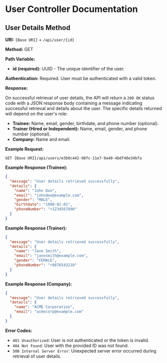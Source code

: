 # User Controller Documentation

## User Details Method

**URI:** `{Base URI}` + `/api/user/{id}` 

**Method:** GET

**Path Variable:**

* **id (required):** UUID - The unique identifier of the user.

**Authentication:** Required. User must be authenticated with a valid token.

**Response:**

On successful retrieval of user details, the API will return a `200 OK` status code with a JSON response body containing a message indicating successful retrieval and details about the user. The specific details returned will depend on the user's role:

* **Trainee:** Name, email, gender, birthdate, and phone number (optional).
* **Trainer (Hired or Independent):** Name, email, gender, and phone number (optional).
* **Company:** Name and email.

**Example Request:**

```
GET {Base URI}/api/users/e3b0c442-98fc-11e7-9a40-4bdf40e34bfa
```

**Example Response (Trainee):**

```json
{
  "message": "User details retrieved successfully",
  "details": {
    "name": "John Doe",
    "email": "johndoe@example.com",
    "gender": "MALE",
    "birthdate": "1990-01-01",
    "phoneNumber": "+1234567890"
  }
}
```

**Example Response (Trainer):**

```json
{
  "message": "User details retrieved successfully",
  "details": {
    "name": "Jane Smith",
    "email": "janesmith@example.com",
    "gender": "FEMALE",
    "phoneNumber": "+9876543210"
  }
}
```

**Example Response (Company):**

```json
{
  "message": "User details retrieved successfully",
  "details": {
    "name": "ACME Corporation",
    "email": "acmecorp@example.com"
  }
}
```

**Error Codes:**

* `401 Unauthorized`: User is not authenticated or the token is invalid.
* `404 Not Found`: User with the provided ID was not found.
* `500 Internal Server Error`: Unexpected server error occurred during retrieval of user details.
